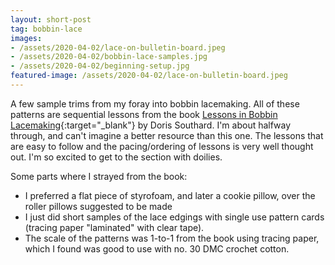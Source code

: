 ```yaml
--- 
layout: short-post
tag: bobbin-lace
images: 
- /assets/2020-04-02/lace-on-bulletin-board.jpeg
- /assets/2020-04-02/bobbin-lace-samples.jpg
- /assets/2020-04-02/beginning-setup.jpg
featured-image: /assets/2020-04-02/lace-on-bulletin-board.jpeg
---
```

A few sample trims from my foray into bobbin lacemaking. All of these patterns are sequential lessons from the book [Lessons in Bobbin Lacemaking](https://books.google.com/books/about/Lessons_in_Bobbin_Lacemaking.html?id=ZH2GwtfD5BUC){:target="_blank"} by Doris Southard. I'm about halfway through, and can't imagine a better resource than this one. The lessons that are easy to follow and the pacing/ordering of lessons is very well thought out. I'm so excited to get to the section with doilies.

Some parts where I strayed from the book:
- I preferred a flat piece of styrofoam, and later a cookie pillow, over the 
roller pillows suggested to be made
- I just did short samples of the lace edgings with single use pattern cards (tracing paper "laminated" with clear tape). 
- The scale of the patterns was 1-to-1 from the book using tracing paper, which I found was
good to use with no. 30 DMC crochet cotton. 